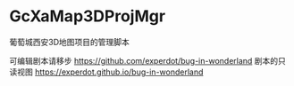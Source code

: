 # GcXaMap3DProjMgr
葡萄城西安3D地图项目的管理脚本

可编辑剧本请移步 https://github.com/experdot/bug-in-wonderland
剧本的只读视图 https://experdot.github.io/bug-in-wonderland
